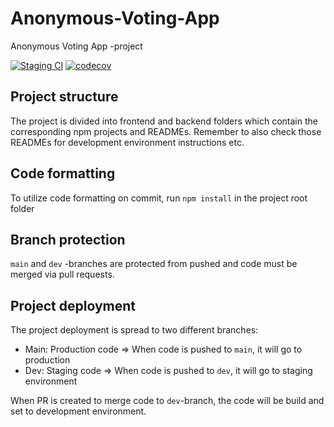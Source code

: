# Anonymous-Voting-App

Anonymous Voting App -project

[![Staging CI](https://github.com/Anonymous-Voting-App/Anonymous-Voting-App/actions/workflows/staging_ci.yml/badge.svg)](https://github.com/Anonymous-Voting-App/Anonymous-Voting-App/actions/workflows/staging_ci.yml)
[![codecov](https://codecov.io/gh/Anonymous-Voting-App/Anonymous-Voting-App/branch/dev/graph/badge.svg?token=JIZMP0Z6ZX)](https://codecov.io/gh/Anonymous-Voting-App/Anonymous-Voting-App)

## Project structure

The project is divided into frontend and backend folders which contain the corresponding npm projects and READMEs. Remember to also check those READMEs for development environment instructions etc.

## Code formatting

To utilize code formatting on commit, run `npm install` in the project root folder

## Branch protection

`main` and `dev` -branches are protected from pushed and code must be merged via pull requests.

## Project deployment

The project deployment is spread to two different branches:

-   Main: Production code => When code is pushed to `main`, it will go to production
-   Dev: Staging code => When code is pushed to `dev`, it will go to staging environment

When PR is created to merge code to `dev`-branch, the code will be build and set to development environment.
